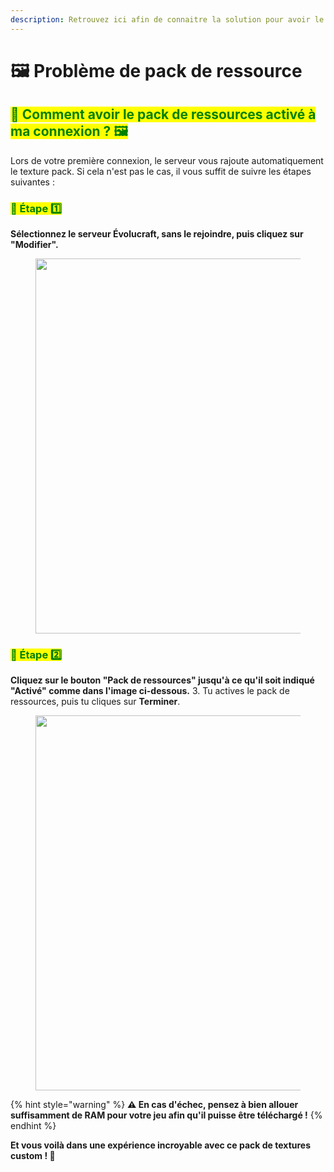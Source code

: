 ```yaml
---
description: Retrouvez ici afin de connaitre la solution pour avoir le pack de ressource du serveur même avec un shaderpack !
---
```

# 🖼️ Problème de pack de ressource 

## <mark style="color:green;">💠 Comment avoir le pack de ressources activé à ma connexion ? 🖼️</mark>

Lors de votre première connexion, le serveur vous rajoute automatiquement le texture pack. Si cela n'est pas le cas, il vous suffit de suivre les étapes suivantes :

### <mark style="color:green;">🔸 Étape 1️⃣</mark>
**Sélectionnez le serveur Évolucraft, sans le rejoindre, puis cliquez sur "Modifier".**
<figure><img src="../.gitbook/assets/Tuto_Et_Astuce/Pb-Pack/Modifier.png" alt="" width="600"></figure>

### <mark style="color:green;">🔸 Étape 2️⃣</mark>
**Cliquez sur le bouton "Pack de ressources" jusqu'à ce qu'il soit indiqué "Activé" comme dans l'image ci-dessous.**
3.<span style="align-items:center;"> Tu actives le pack de ressources, puis tu cliques sur **Terminer**.
<figure><img src="../.gitbook/assets/Tuto_Et_Astuce/Pb-Pack/PackEnable.png" alt="" width="600"></figure>

{% hint style="warning" %}
**⚠️ En cas d'échec, pensez à bien allouer suffisamment de RAM pour votre jeu afin qu'il puisse être téléchargé !**
{% endhint %}

**Et vous voilà dans une expérience incroyable avec ce pack de textures custom ! 🥳**
